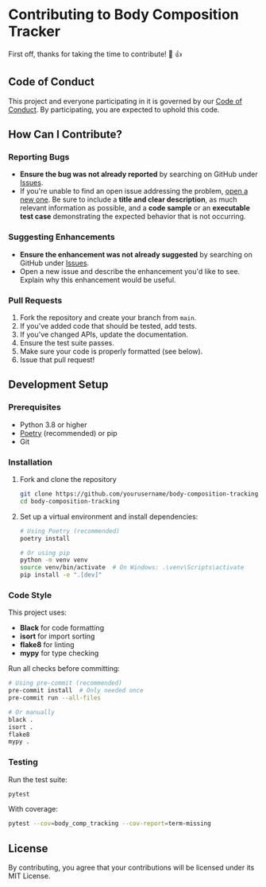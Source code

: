 # Contributing to Body Composition Tracker

First off, thanks for taking the time to contribute! :tada: :+1:

## Code of Conduct

This project and everyone participating in it is governed by our [Code of Conduct](CODE_OF_CONDUCT.md). By participating, you are expected to uphold this code.

## How Can I Contribute?

### Reporting Bugs

- **Ensure the bug was not already reported** by searching on GitHub under [Issues](https://github.com/yourusername/body-composition-tracking/issues).
- If you're unable to find an open issue addressing the problem, [open a new one](https://github.com/yourusername/body-composition-tracking/issues/new). Be sure to include a **title and clear description**, as much relevant information as possible, and a **code sample** or an **executable test case** demonstrating the expected behavior that is not occurring.

### Suggesting Enhancements

- **Ensure the enhancement was not already suggested** by searching on GitHub under [Issues](https://github.com/yourusername/body-composition-tracking/issues).
- Open a new issue and describe the enhancement you'd like to see. Explain why this enhancement would be useful.

### Pull Requests

1. Fork the repository and create your branch from `main`.
2. If you've added code that should be tested, add tests.
3. If you've changed APIs, update the documentation.
4. Ensure the test suite passes.
5. Make sure your code is properly formatted (see below).
6. Issue that pull request!

## Development Setup

### Prerequisites

- Python 3.8 or higher
- [Poetry](https://python-poetry.org/) (recommended) or pip
- Git

### Installation

1. Fork and clone the repository
   ```bash
   git clone https://github.com/yourusername/body-composition-tracking.git
   cd body-composition-tracking
   ```

2. Set up a virtual environment and install dependencies:
   ```bash
   # Using Poetry (recommended)
   poetry install

   # Or using pip
   python -m venv venv
   source venv/bin/activate  # On Windows: .\venv\Scripts\activate
   pip install -e ".[dev]"
   ```

### Code Style

This project uses:

- **Black** for code formatting
- **isort** for import sorting
- **flake8** for linting
- **mypy** for type checking

Run all checks before committing:

```bash
# Using pre-commit (recommended)
pre-commit install  # Only needed once
pre-commit run --all-files

# Or manually
black .
isort .
flake8
mypy .
```

### Testing

Run the test suite:

```bash
pytest
```

With coverage:

```bash
pytest --cov=body_comp_tracking --cov-report=term-missing
```

## License

By contributing, you agree that your contributions will be licensed under its MIT License.
